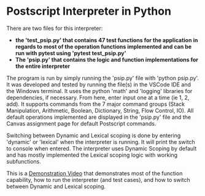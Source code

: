 # Postscript Interpreter in Python <br>

There are two files for this interpreter:
- **the 'test_psip.py' that contains 47 test functions for the application in regards to most of the operation functions implemented and can be run with pytest using 'pytest test_psip.py'**
- **The 'psip.py' that contains the logic and function implementations for the entire interpreter**

The program is run by simply running the 'psip.py' file with 'python psip.py'. It was developed and tested by running the file(s) in the VSCode IDE and the Windows terminal. It uses the python 'math' and 'logging' libraries for dependencies, if necessary. From here, enter input one at a time (ie 1, 2, add). It supports commands from the 7 major command groups (Stack Manipulation, Arithmetic, Boolean, Dictionary, String, Flow Control, IO). All default operations implemented are displayed in the 'psip.py' file and the Canvas assignment page for default Postscript commands. 

Switching between Dynamic and Lexical scoping is done by entering 'dynamic' or 'lexical' when the interpreter is running. It will print the switch to console when entered. The interpreter uses Dynamic Scoping by default and has mostly implemented the Lexical scoping logic with working subfunctions.  

This is a [Demonstration Video](https://www.youtube.com/watch?v=PmjZfmeQtyM) that demonstrates most of the function capability, how to run the interpreter (and test cases), and how to switch between Dynamic and Lexical scoping. 
